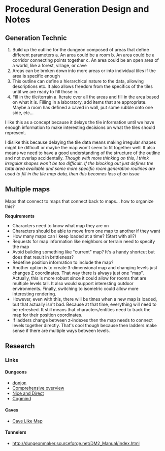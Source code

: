# Procedural Generation Design and Notes

## Generation Technic
1. Build up the outline for the dungeon composed of areas that define different parameters
  a. An area could be a room
  b. An area could be a corridor connecting points together
  c. An area could be an open area of a world, like a forest, village, or cave
2. Areas can be broken down into more areas or into individual tiles if
  the area is specific enough
3. This outline can define a hierarchical nature to the data, allowing descriptions etc.
  It also allows freedom from the specifics of the tiles until we are ready to fill those
  in.
4. Fill in the tile/terrain
  a. Iterate over all the areas and fill in the area based on what it is. Filling in a laboratory, add items that
    are appropriate. Maybe a room has defined a caved in wall, put some rubble onto one side, etc...

I like this as a concept because it delays the tile information until we have enough information to make 
interesting decisions on what the tiles should represent.

I dislike this because delaying the tile data means making irregular shapes might be difficult or maybe
the map won't seem to fit together well. It also means we need to have a good understanding of the structure
of the outline and not overlap accidentally.
  _Though with more thinking on this, I think irregular shapes won't be too difficult. If the blocking out just defines
  the total area available and some more specific room generation routines are used to fill in the tile map data, then
  this becomes less of an issue_

## Multiple maps
Maps that connect to maps that connect back to maps... how to organize this?

**Requirements**
  - Characters need to know what map they are on
  - Characters should be able to move from one map to another if they want
  - How many maps can I keep loaded at a time? (Start with all?)
  - Requests for map information like neighbors or terrain need to specify the map
  - Avoid building something like "current" map? It's a handy shortcut but does that
    result in brittleness?
  - Redefine position information to include the map? 
  - Another option is to create 3-dimensional map and changing levels just changes
    Z coordinates. That way there is always just one "map". Actually, this is more
    robust since it could allow for rooms that are multiple levels tall. It also would
    support interesting outdoor environments. Finally, switching to isometric could
    allow more interesting rendering.
  - However, even with this, there will be times when a new map is loaded, but that
    actually isn't bad. Because at that time, everything will need to be refreshed.
    It still means that characters/entities need to track the map for their position
    coordinates. 
  - If ladders change between z-indexes then the map needs to connect levels together
    directly. That's cool though because then ladders make sense if there are multiple
    ways between levels.



## Research

### Links
#### Dungeons
- [donjon](https://donjon.bin.sh/code/dungeon/)
- [Comprehensive overview](https://devforum.roblox.com/t/dungeon-generation-a-procedural-generation-guide/342413)
- [Nice and Direct](https://gamedevelopment.tutsplus.com/tutorials/create-a-procedurally-generated-dungeon-cave-system--gamedev-10099)
- [Cogmind](https://www.gridsagegames.com/blog/2014/06/procedural-map-generation/)

#### Caves
- [Cave Like Map](https://csharpcodewhisperer.blogspot.com/2013/07/Rouge-like-dungeon-generation.html)


#### Tunnelers
* http://dungeonmaker.sourceforge.net/DM2_Manual/index.html